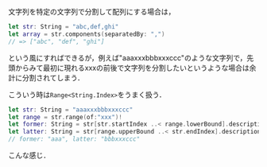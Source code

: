 <!-- title:Swift：文字列を特定の文字列の前後で分割する -->
文字列を特定の文字列で分割して配列にする場合は，

```swift
let str: String = "abc,def,ghi"
let array = str.components(separatedBy: ",")
// => ["abc", "def", "ghi"]
```

という風にすればできるが，例えば"aaaxxxbbbxxxccc"のような文字列で，先頭からみて最初に現れるxxxの前後で文字列を分割したいというような場合は余計に分割されてしまう．

こういう時は`Range<String.Index>`をうまく扱う．

```swift
let str: String = "aaaxxxbbbxxxccc"
let range = str.range(of:"xxx")!
let former: String = str[str.startIndex ..< range.lowerBound].description
let latter: String = str[range.upperBound ..< str.endIndex].description
// former: "aaa", latter: "bbbxxxccc"
```

こんな感じ．
